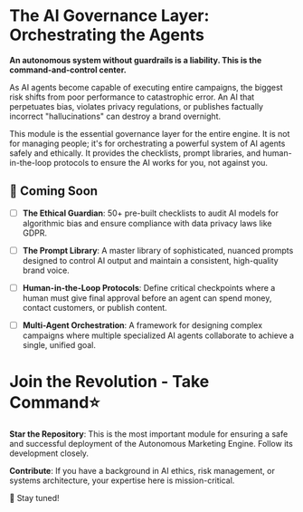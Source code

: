 # The AI Governance Layer: Orchestrating the Agents

**An autonomous system without guardrails is a liability. This is the command-and-control center.**

As AI agents become capable of executing entire campaigns, the biggest risk shifts from poor performance to catastrophic error. An AI that perpetuates bias, violates privacy regulations, or publishes factually incorrect "hallucinations" can destroy a brand overnight.

This module is the essential governance layer for the entire engine. It is not for managing people; it's for orchestrating a powerful system of AI agents safely and ethically. It provides the checklists, prompt libraries, and human-in-the-loop protocols to ensure the AI works for you, not against you.

## 🚧 Coming Soon

- [ ] **The Ethical Guardian**: 50+ pre-built checklists to audit AI models for algorithmic bias and ensure compliance with data privacy laws like GDPR.

- [ ] **The Prompt Library**: A master library of sophisticated, nuanced prompts designed to control AI output and maintain a consistent, high-quality brand voice.

- [ ] **Human-in-the-Loop Protocols**: Define critical checkpoints where a human must give final approval before an agent can spend money, contact customers, or publish content.

- [ ] **Multi-Agent Orchestration**: A framework for designing complex campaigns where multiple specialized AI agents collaborate to achieve a single, unified goal.

# Join the Revolution - Take Command⭐️

**Star the Repository**: This is the most important module for ensuring a safe and successful deployment of the Autonomous Marketing Engine. Follow its development closely.

**Contribute**: If you have a background in AI ethics, risk management, or systems architecture, your expertise here is mission-critical.

👀 Stay tuned!
